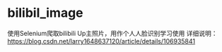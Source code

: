 # bilibil_image
使用Selenium爬取bilibili Up主照片，用作个人人脸识别学习使用
详细说明：
https://blog.csdn.net/larry1648637120/article/details/106935841
